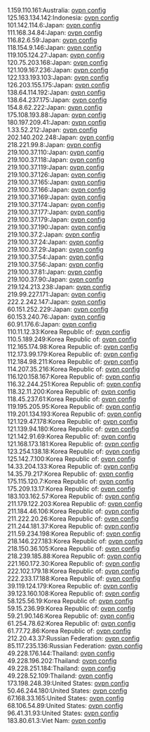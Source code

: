 1.159.110.161:Australia: [ovpn config](vpn/1_159_110_161.ovpn)  
125.163.134.142:Indonesia: [ovpn config](vpn/125_163_134_142.ovpn)  
101.142.114.6:Japan: [ovpn config](vpn/101_142_114_6.ovpn)  
111.168.34.84:Japan: [ovpn config](vpn/111_168_34_84.ovpn)  
116.82.6.59:Japan: [ovpn config](vpn/116_82_6_59.ovpn)  
118.154.9.146:Japan: [ovpn config](vpn/118_154_9_146.ovpn)  
119.105.124.27:Japan: [ovpn config](vpn/119_105_124_27.ovpn)  
120.75.203.168:Japan: [ovpn config](vpn/120_75_203_168.ovpn)  
121.109.167.236:Japan: [ovpn config](vpn/121_109_167_236.ovpn)  
122.133.193.103:Japan: [ovpn config](vpn/122_133_193_103.ovpn)  
126.203.155.175:Japan: [ovpn config](vpn/126_203_155_175.ovpn)  
138.64.114.192:Japan: [ovpn config](vpn/138_64_114_192.ovpn)  
138.64.237.175:Japan: [ovpn config](vpn/138_64_237_175.ovpn)  
154.8.62.222:Japan: [ovpn config](vpn/154_8_62_222.ovpn)  
175.108.193.88:Japan: [ovpn config](vpn/175_108_193_88.ovpn)  
180.197.209.41:Japan: [ovpn config](vpn/180_197_209_41.ovpn)  
1.33.52.212:Japan: [ovpn config](vpn/1_33_52_212.ovpn)  
202.140.202.248:Japan: [ovpn config](vpn/202_140_202_248.ovpn)  
218.221.99.8:Japan: [ovpn config](vpn/218_221_99_8.ovpn)  
219.100.37.110:Japan: [ovpn config](vpn/219_100_37_110.ovpn)  
219.100.37.118:Japan: [ovpn config](vpn/219_100_37_118.ovpn)  
219.100.37.119:Japan: [ovpn config](vpn/219_100_37_119.ovpn)  
219.100.37.126:Japan: [ovpn config](vpn/219_100_37_126.ovpn)  
219.100.37.165:Japan: [ovpn config](vpn/219_100_37_165.ovpn)  
219.100.37.166:Japan: [ovpn config](vpn/219_100_37_166.ovpn)  
219.100.37.169:Japan: [ovpn config](vpn/219_100_37_169.ovpn)  
219.100.37.174:Japan: [ovpn config](vpn/219_100_37_174.ovpn)  
219.100.37.177:Japan: [ovpn config](vpn/219_100_37_177.ovpn)  
219.100.37.179:Japan: [ovpn config](vpn/219_100_37_179.ovpn)  
219.100.37.190:Japan: [ovpn config](vpn/219_100_37_190.ovpn)  
219.100.37.2:Japan: [ovpn config](vpn/219_100_37_2.ovpn)  
219.100.37.24:Japan: [ovpn config](vpn/219_100_37_24.ovpn)  
219.100.37.29:Japan: [ovpn config](vpn/219_100_37_29.ovpn)  
219.100.37.54:Japan: [ovpn config](vpn/219_100_37_54.ovpn)  
219.100.37.56:Japan: [ovpn config](vpn/219_100_37_56.ovpn)  
219.100.37.81:Japan: [ovpn config](vpn/219_100_37_81.ovpn)  
219.100.37.90:Japan: [ovpn config](vpn/219_100_37_90.ovpn)  
219.124.213.238:Japan: [ovpn config](vpn/219_124_213_238.ovpn)  
219.99.227.171:Japan: [ovpn config](vpn/219_99_227_171.ovpn)  
222.2.242.147:Japan: [ovpn config](vpn/222_2_242_147.ovpn)  
60.151.252.229:Japan: [ovpn config](vpn/60_151_252_229.ovpn)  
60.153.240.76:Japan: [ovpn config](vpn/60_153_240_76.ovpn)  
60.91.176.6:Japan: [ovpn config](vpn/60_91_176_6.ovpn)  
110.11.12.33:Korea Republic of: [ovpn config](vpn/110_11_12_33.ovpn)  
110.5.189.249:Korea Republic of: [ovpn config](vpn/110_5_189_249.ovpn)  
112.165.174.98:Korea Republic of: [ovpn config](vpn/112_165_174_98.ovpn)  
112.173.99.179:Korea Republic of: [ovpn config](vpn/112_173_99_179.ovpn)  
112.184.98.211:Korea Republic of: [ovpn config](vpn/112_184_98_211.ovpn)  
114.207.35.216:Korea Republic of: [ovpn config](vpn/114_207_35_216.ovpn)  
116.120.158.167:Korea Republic of: [ovpn config](vpn/116_120_158_167.ovpn)  
116.32.244.251:Korea Republic of: [ovpn config](vpn/116_32_244_251.ovpn)  
118.32.11.200:Korea Republic of: [ovpn config](vpn/118_32_11_200.ovpn)  
118.45.237.61:Korea Republic of: [ovpn config](vpn/118_45_237_61.ovpn)  
119.195.205.95:Korea Republic of: [ovpn config](vpn/119_195_205_95.ovpn)  
119.201.134.193:Korea Republic of: [ovpn config](vpn/119_201_134_193.ovpn)  
121.129.47.178:Korea Republic of: [ovpn config](vpn/121_129_47_178.ovpn)  
121.139.94.180:Korea Republic of: [ovpn config](vpn/121_139_94_180.ovpn)  
121.142.91.69:Korea Republic of: [ovpn config](vpn/121_142_91_69.ovpn)  
121.168.173.181:Korea Republic of: [ovpn config](vpn/121_168_173_181.ovpn)  
123.254.138.18:Korea Republic of: [ovpn config](vpn/123_254_138_18.ovpn)  
125.142.7.100:Korea Republic of: [ovpn config](vpn/125_142_7_100.ovpn)  
14.33.204.133:Korea Republic of: [ovpn config](vpn/14_33_204_133.ovpn)  
14.35.79.217:Korea Republic of: [ovpn config](vpn/14_35_79_217.ovpn)  
175.115.120.7:Korea Republic of: [ovpn config](vpn/175_115_120_7.ovpn)  
175.209.13.17:Korea Republic of: [ovpn config](vpn/175_209_13_17.ovpn)  
183.103.162.57:Korea Republic of: [ovpn config](vpn/183_103_162_57.ovpn)  
211.179.122.203:Korea Republic of: [ovpn config](vpn/211_179_122_203.ovpn)  
211.184.46.106:Korea Republic of: [ovpn config](vpn/211_184_46_106.ovpn)  
211.222.20.26:Korea Republic of: [ovpn config](vpn/211_222_20_26.ovpn)  
211.244.181.37:Korea Republic of: [ovpn config](vpn/211_244_181_37.ovpn)  
211.59.234.198:Korea Republic of: [ovpn config](vpn/211_59_234_198.ovpn)  
218.146.227.183:Korea Republic of: [ovpn config](vpn/218_146_227_183.ovpn)  
218.150.36.105:Korea Republic of: [ovpn config](vpn/218_150_36_105.ovpn)  
218.239.185.88:Korea Republic of: [ovpn config](vpn/218_239_185_88.ovpn)  
221.160.172.30:Korea Republic of: [ovpn config](vpn/221_160_172_30.ovpn)  
222.102.179.18:Korea Republic of: [ovpn config](vpn/222_102_179_18.ovpn)  
222.233.17.188:Korea Republic of: [ovpn config](vpn/222_233_17_188.ovpn)  
39.119.124.179:Korea Republic of: [ovpn config](vpn/39_119_124_179.ovpn)  
39.123.160.108:Korea Republic of: [ovpn config](vpn/39_123_160_108.ovpn)  
58.125.56.19:Korea Republic of: [ovpn config](vpn/58_125_56_19.ovpn)  
59.15.236.99:Korea Republic of: [ovpn config](vpn/59_15_236_99.ovpn)  
59.21.90.146:Korea Republic of: [ovpn config](vpn/59_21_90_146.ovpn)  
61.254.78.62:Korea Republic of: [ovpn config](vpn/61_254_78_62.ovpn)  
61.77.72.86:Korea Republic of: [ovpn config](vpn/61_77_72_86.ovpn)  
212.20.43.37:Russian Federation: [ovpn config](vpn/212_20_43_37.ovpn)  
85.117.235.136:Russian Federation: [ovpn config](vpn/85_117_235_136.ovpn)  
49.228.176.144:Thailand: [ovpn config](vpn/49_228_176_144.ovpn)  
49.228.196.202:Thailand: [ovpn config](vpn/49_228_196_202.ovpn)  
49.228.251.184:Thailand: [ovpn config](vpn/49_228_251_184.ovpn)  
49.228.52.109:Thailand: [ovpn config](vpn/49_228_52_109.ovpn)  
173.198.248.39:United States: [ovpn config](vpn/173_198_248_39.ovpn)  
50.46.244.180:United States: [ovpn config](vpn/50_46_244_180.ovpn)  
67.168.33.165:United States: [ovpn config](vpn/67_168_33_165.ovpn)  
68.106.54.89:United States: [ovpn config](vpn/68_106_54_89.ovpn)  
96.41.31.93:United States: [ovpn config](vpn/96_41_31_93.ovpn)  
183.80.61.3:Viet Nam: [ovpn config](vpn/183_80_61_3.ovpn)  
